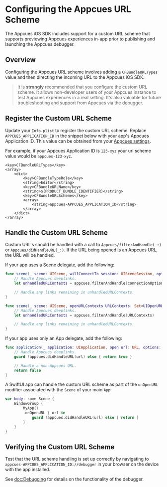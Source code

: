 # Configuring the Appcues URL Scheme

The Appcues iOS SDK includes support for a custom URL scheme that supports previewing Appcues experiences in-app prior to publishing and launching the Appcues debugger.

## Overview

Configuring the Appcues URL scheme involves adding a `CFBundleURLTypes` value and then directing the incoming URL to the Appcues iOS SDK.

> It is **strongly** recommended that you configure the custom URL scheme. It allows non-developer users of your Appcues instance to test Appcues experiences in a real setting. It's also valuable for future troubleshooting and support from Appcues via the debugger.

## Register the Custom URL Scheme

Update your `Info.plist` to register the custom URL scheme. Replace `APPCUES_APPLICATION_ID` in the snippet below with your app's Appcues Application ID. This value can be obtained from your [Appcues settings](https://studio.appcues.com/settings/installation).

For example, if your Appcues Application ID is `123-xyz` your url scheme value would be `appcues-123-xyz`.

```
<key>CFBundleURLTypes</key>
<array>
    <dict>
        <key>CFBundleTypeRole</key>
        <string>Editor</string>
        <key>CFBundleURLName</key>
        <string>$(PRODUCT_BUNDLE_IDENTIFIER)</string>
        <key>CFBundleURLSchemes</key>
        <array>
            <string>appcues-APPCUES_APPLICATION_ID</string>
        </array>
    </dict>
</array>
```

## Handle the Custom URL Scheme

Custom URL's should be handled with a call to ``Appcues/filterAndHandle(_:)`` or ``Appcues/didHandleURL(_:)``. If the URL being opened is an Appcues URL, the URL will be handled.

If your app uses a Scene delegate, add the following:

```swift
func scene(_ scene: UIScene, willConnectTo session: UISceneSession, options connectionOptions: UIScene.ConnectionOptions) {
    // Handle Appcues deeplinks.
    let unhandledURLContexts = appcues.filterAndHandle(connectionOptions.urlContexts)

    // Handle any links remaining in unhandledURLContexts.
}

func scene(_ scene: UIScene, openURLContexts URLContexts: Set<UIOpenURLContext>) {
    // Handle Appcues deeplinks.
    let unhandledURLContexts = appcues.filterAndHandle(URLContexts)

    // Handle any links remaining in unhandledURLContexts.
}
```

If your app uses only an App delegate, add the following:

```swift
func application(_ application: UIApplication, open url: URL, options: [UIApplication.OpenURLOptionsKey : Any] = [:] ) -> Bool {
    // Handle Appcues deeplinks.
    guard !appcues.didHandleURL(url) else { return true }

    // Handle a non-Appcues URL.
    return false
}
```

A SwiftUI app can handle the custom URL scheme as part of the `onOpenURL` modifier associated with the `Scene` of your main `App`:

```swift
var body: some Scene {
    WindowGroup {
        MyApp()
        .onOpenURL { url in
            guard !appcues.didHandleURL(url) else { return }
        }
    }
}
```

## Verifying the Custom URL Scheme

Test that the URL scheme handling is set up correctly by navigating to `appcues-APPCUES_APPLICATION_ID://debugger` in your browser on the device with the app installed.

See <doc:Debugging> for details on the functionality of the debugger.
